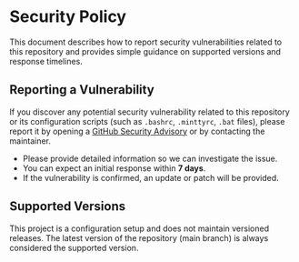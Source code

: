 # Security Policy

This document describes how to report security vulnerabilities related to this repository and provides simple guidance on supported versions and response timelines.

## Reporting a Vulnerability

If you discover any potential security vulnerability related to this repository or its configuration scripts (such as `.bashrc`, `.minttyrc`, `.bat` files), please report it by opening a [GitHub Security Advisory](https://github.com/JuegaTade7175/algol68-vscode-genie-setup/security/advisories/new) or by contacting the maintainer.

- Please provide detailed information so we can investigate the issue.
- You can expect an initial response within **7 days**.
- If the vulnerability is confirmed, an update or patch will be provided.

## Supported Versions

This project is a configuration setup and does not maintain versioned releases. The latest version of the repository (main branch) is always considered the supported version.
